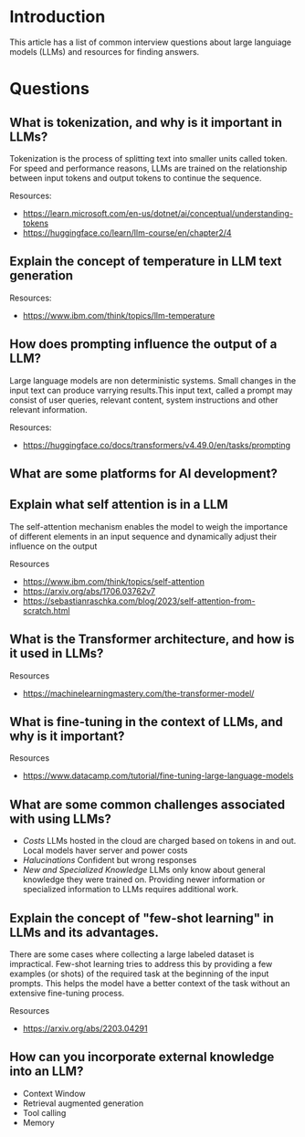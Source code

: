 # Introduction

This article has a list of common interview questions about large languiage models (LLMs) and resources for finding answers.

# Questions

## What is tokenization, and why is it important in LLMs?

Tokenization is the process of splitting text into smaller units called token. For speed and performance reasons, LLMs are trained on the relationship between input tokens and output tokens to continue the sequence. 

Resources:
 - https://learn.microsoft.com/en-us/dotnet/ai/conceptual/understanding-tokens
 - https://huggingface.co/learn/llm-course/en/chapter2/4 

## Explain the concept of temperature in LLM text generation

Resources:
 - https://www.ibm.com/think/topics/llm-temperature

## How does prompting influence the output of a LLM?

Large language models are non deterministic systems. Small changes in the input text can produce varrying results.This input text, called a prompt may consist of user queries, relevant content, system instructions and other relevant information.

Resources:
 - https://huggingface.co/docs/transformers/v4.49.0/en/tasks/prompting

## What are some platforms for AI development?

## Explain what self attention is in a LLM

The self-attention mechanism enables the model to weigh the importance of different elements in an input sequence and dynamically adjust their influence on the output

Resources
 - https://www.ibm.com/think/topics/self-attention
 - https://arxiv.org/abs/1706.03762v7
 - https://sebastianraschka.com/blog/2023/self-attention-from-scratch.html

## What is the Transformer architecture, and how is it used in LLMs?

Resources
 - https://machinelearningmastery.com/the-transformer-model/

## What is fine-tuning in the context of LLMs, and why is it important?

Resources
 - https://www.datacamp.com/tutorial/fine-tuning-large-language-models

## What are some common challenges associated with using LLMs?

 - *Costs* LLMs hosted in the cloud are charged based on tokens in and out. Local models haver server and power costs
 - *Halucinations* Confident but wrong responses
 - *New and Specialized Knowledge* LLMs only know about general knowledge they were trained on. Providing newer information or specialized information to LLMs requires additional work.

## Explain the concept of "few-shot learning" in LLMs and its advantages.

There are some cases where collecting a large labeled dataset is impractical. Few-shot learning tries to address this by providing a few examples (or shots) of the required task at the beginning of the input prompts. This helps the model have a better context of the task without an extensive fine-tuning process.

Resources
 - https://arxiv.org/abs/2203.04291

## How can you incorporate external knowledge into an LLM?

 - Context Window
 - Retrieval augmented generation
 - Tool calling
 - Memory